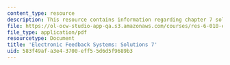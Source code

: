```yaml
---
content_type: resource
description: This resource contains information regarding chapter 7 solutions.
file: https://ol-ocw-studio-app-qa.s3.amazonaws.com/courses/res-6-010-electronic-feedback-systems-spring-2013/583f49afa3e43700eff55d6d5f9689b3_MITRES_6-010S13_sol07.pdf
file_type: application/pdf
resourcetype: Document
title: 'Electronic Feedback Systems: Solutions 7'
uid: 583f49af-a3e4-3700-eff5-5d6d5f9689b3
---
```

